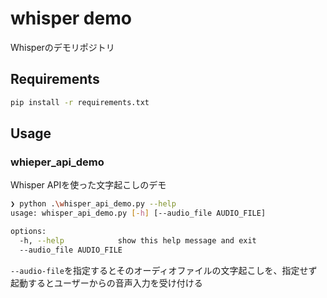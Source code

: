 # whisper demo

Whisperのデモリポジトリ

## Requirements

```bash
pip install -r requirements.txt
```

## Usage

### whieper_api_demo

Whisper APIを使った文字起こしのデモ

```bash
❯ python .\whisper_api_demo.py --help
usage: whisper_api_demo.py [-h] [--audio_file AUDIO_FILE]

options:
  -h, --help            show this help message and exit
  --audio_file AUDIO_FILE
```

`--audio-file`を指定するとそのオーディオファイルの文字起こしを、指定せず起動するとユーザーからの音声入力を受け付ける
